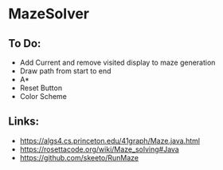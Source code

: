 # MazeSolver

## To Do:
* Add Current and remove visited display to maze generation
* Draw path from start to end
* A*
* Reset Button
* Color Scheme

## Links:
* https://algs4.cs.princeton.edu/41graph/Maze.java.html
* https://rosettacode.org/wiki/Maze_solving#Java
* https://github.com/skeeto/RunMaze
